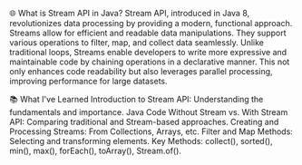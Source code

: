 🌐 What is Stream API in Java?
Stream API, introduced in Java 8, revolutionizes data processing by providing a modern, functional approach. Streams allow for efficient and readable data manipulations. They support various operations to filter, map, and collect data seamlessly. Unlike traditional loops, Streams enable developers to write more expressive and maintainable code by chaining operations in a declarative manner. This not only enhances code readability but also leverages parallel processing, improving performance for large datasets.

📚 What I've Learned
Introduction to Stream API: Understanding the fundamentals and importance.
Java Code Without Stream vs. With Stream API: Comparing traditional and Stream-based approaches.
Creating and Processing Streams: From Collections, Arrays, etc.
Filter and Map Methods: Selecting and transforming elements.
Key Methods: collect(), sorted(), min(), max(), forEach(), toArray(), Stream.of().
